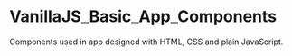# VanillaJS_Basic_App_Components
Components used in app designed with HTML, CSS and plain JavaScript.
